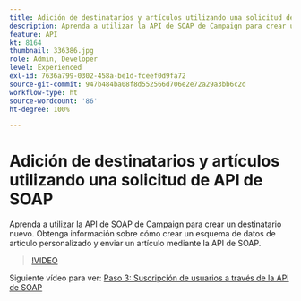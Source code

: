 ```yaml
---
title: Adición de destinatarios y artículos utilizando una solicitud de API de SOAP
description: Aprenda a utilizar la API de SOAP de Campaign para crear un destinatario nuevo. Obtenga información sobre cómo crear un esquema de datos de artículo personalizado y enviar un artículo mediante la API de SOAP.
feature: API
kt: 8164
thumbnail: 336386.jpg
role: Admin, Developer
level: Experienced
exl-id: 7636a799-0302-458a-be1d-fceef0d9fa72
source-git-commit: 947b484ba08f8d552566d706e2e72a29a3bb6c2d
workflow-type: ht
source-wordcount: '86'
ht-degree: 100%

---
```


# Adición de destinatarios y artículos utilizando una solicitud de API de SOAP

Aprenda a utilizar la API de SOAP de Campaign para crear un destinatario nuevo. Obtenga información sobre cómo crear un esquema de datos de artículo personalizado y enviar un artículo mediante la API de SOAP.

>[!VIDEO](https://video.tv.adobe.com/v/336386?quality=12)

Siguiente vídeo para ver: [Paso 3: Suscripción de usuarios a través de la API de SOAP](/help/tutorial-use-soap-apis/subscribe-users-via-soap-api.md)